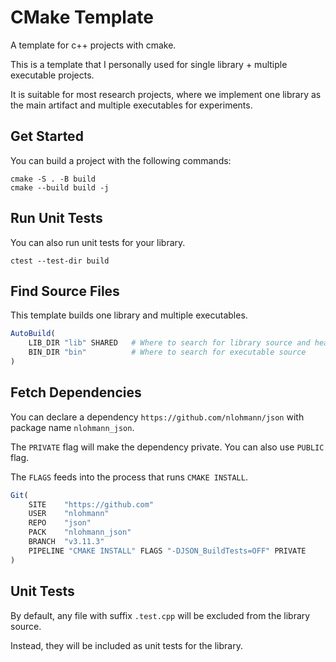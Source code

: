 # CMake Template

A template for c++ projects with cmake. 

This is a template that I personally used for single library + multiple executable projects. 

It is suitable for most research projects, where we implement one library as the main artifact and multiple executables for experiments. 

## Get Started

You can build a project with the following commands: 

```shell
cmake -S . -B build 
cmake --build build -j
```

## Run Unit Tests

You can also run unit tests for your library. 

```shell
ctest --test-dir build
```

## Find Source Files

This template builds one library and multiple executables. 

```cmake
AutoBuild(
    LIB_DIR "lib" SHARED   # Where to search for library source and headers
    BIN_DIR "bin"          # Where to search for executable source
)
```

## Fetch Dependencies

You can declare a dependency `https://github.com/nlohmann/json` with package name `nlohmann_json`. 

The `PRIVATE` flag will make the dependency private. You can also use `PUBLIC` flag. 

The `FLAGS` feeds into the process that runs `CMAKE INSTALL`. 

```cmake
Git(
    SITE    "https://github.com"
    USER    "nlohmann"
    REPO    "json"
    PACK    "nlohmann_json"
    BRANCH  "v3.11.3"
    PIPELINE "CMAKE INSTALL" FLAGS "-DJSON_BuildTests=OFF" PRIVATE
)
```

## Unit Tests

By default, any file with suffix `.test.cpp` will be excluded from the library source. 

Instead, they will be included as unit tests for the library. 
